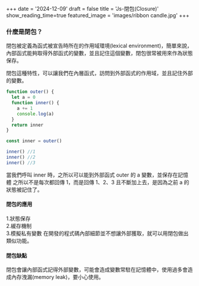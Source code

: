 +++
date = '2024-12-09'
draft = false
title = 'Js-閉包(Closure)'
show_reading_time=true
featured_image = 'images/ribbon candle.jpg'
+++

### 什麼是閉包？

閉包被定義為函式被宣告時所在的作用域環境(lexical environment)，簡單來說，內部函式能夠取得外部函式的變數，並且記住這個變數，閉包很常被用來作為狀態保存。

<!--more-->

閉包這種特性，可以讓我們在內層函式，訪問到外部函式的作用域，並且記住外部的變數。

```js
function outer() {
  let a = 0
  function inner() {
    a += 1
    console.log(a)
  }
  return inner
}

const inner = outer()

inner() //1
inner() //2
inner() //3
```

當我們呼叫 inner 時，之所以可以能到外部函式 outer 的 a 變數，並保存在記憶體
之所以不是每次都回傳 1，而是回傳 1、2、3 且不斷加上去，是因為之前 a 的狀態被記住了。

#### 閉包的應用

1.狀態保存  
2.緩存機制  
3.模擬私有變數 在開發的程式碼內部細節並不想讓外部獲取，就可以用閉包做出類似功能。

#### 閉包缺點

閉包會讓內部函式記得外部變數，可能會造成變數常駐在記憶體中，使用過多會造成內存洩漏(memory leak)，要小心使用。

